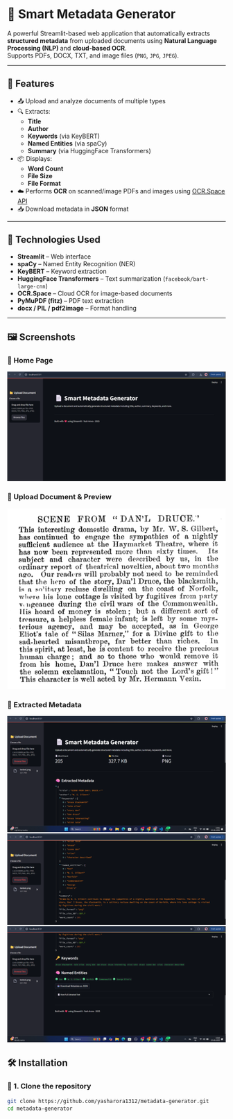 ﻿# 📄 Smart Metadata Generator

A powerful Streamlit-based web application that automatically extracts **structured metadata** from uploaded documents using **Natural Language Processing (NLP)** and **cloud-based OCR**.  
Supports PDFs, DOCX, TXT, and image files (`PNG`, `JPG`, `JPEG`).

---

## 🚀 Features

- 📤 Upload and analyze documents of multiple types
- 🔍 Extracts:
  - **Title**
  - **Author**
  - **Keywords** (via KeyBERT)
  - **Named Entities** (via spaCy)
  - **Summary** (via HuggingFace Transformers)
- 📦 Displays:
  - **Word Count**
  - **File Size**
  - **File Format**
- ☁️ Performs **OCR** on scanned/image PDFs and images using [OCR.Space API](https://ocr.space/ocrapi)
- 📥 Download metadata in **JSON** format

---

## 🧪 Technologies Used

- **Streamlit** – Web interface
- **spaCy** – Named Entity Recognition (NER)
- **KeyBERT** – Keyword extraction
- **HuggingFace Transformers** – Text summarization (`facebook/bart-large-cnn`)
- **OCR.Space** – Cloud OCR for image-based documents
- **PyMuPDF (fitz)** – PDF text extraction
- **docx / PIL / pdf2image** – Format handling

---

## 🖼 Screenshots

### 🔹 Home Page
![home](screenshots/home.png)

### 🔹 Upload Document & Preview
![upload](screenshots/upload.png)

### 🔹 Extracted Metadata
![metadata](screenshots/metadata.png)
![metadata](screenshots/metadata1.png)
![metadata](screenshots/metadata2.png)

## 🛠️ Installation

### 🐍 1. Clone the repository

```bash
git clone https://github.com/yasharora1312/metadata-generator.git
cd metadata-generator
